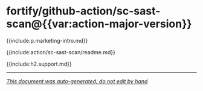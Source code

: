 # fortify/github-action/sc-sast-scan@{{var:action-major-version}} 

{{include:p.marketing-intro.md}}

{{include:action/sc-sast-scan/readme.md}}

{{include:h2.support.md}}

---

*[This document was auto-generated; do not edit by hand](https://github.com/fortify/shared-doc-resources/blob/main/USAGE.md)*